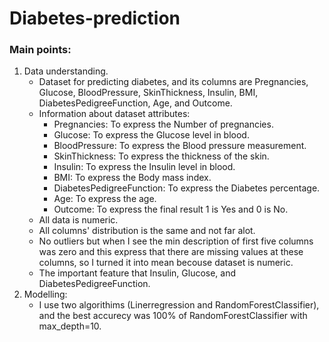 # Diabetes-prediction
### Main points:
1. Data understanding.
     * Dataset for predicting diabetes, and its columns are Pregnancies, Glucose, BloodPressure, SkinThickness, Insulin, BMI, DiabetesPedigreeFunction, Age, and Outcome.
     * Information about dataset attributes:
        * Pregnancies: To express the Number of pregnancies.
        * Glucose: To express the Glucose level in blood.
        * BloodPressure: To express the Blood pressure measurement.
        * SkinThickness: To express the thickness of the skin.
        * Insulin: To express the Insulin level in blood.
        * BMI: To express the Body mass index.
        * DiabetesPedigreeFunction: To express the Diabetes percentage.
        * Age: To express the age.
        * Outcome: To express the final result 1 is Yes and 0 is No.
     * All data is numeric.
     * All columns' distribution is the same and not far alot.
     * No outliers but when I see the min description of first five columns was zero and this express that there are missing values at these columns, so I turned it into mean becouse dataset is numeric.
     * The important feature that Insulin, Glucose, and DiabetesPedigreeFunction.
2. Modelling:
     * I use two algorithims (Linerregression and RandomForestClassifier), and the best accurecy was 100% of RandomForestClassifier with max_depth=10.
